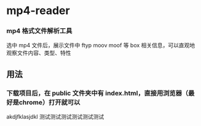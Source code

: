 # mp4-reader

### mp4 格式文件解析工具

选中 mp4 文件后，展示文件中 ftyp moov moof 等 box 相关信息，可以直观地观察文件内容、类型、特性

## 用法

### 下载项目后，在 public 文件夹中有 index.html，直接用浏览器（最好是chrome）打开就可以

akdjfklasjdkl 测试测试测试测试测试测试
